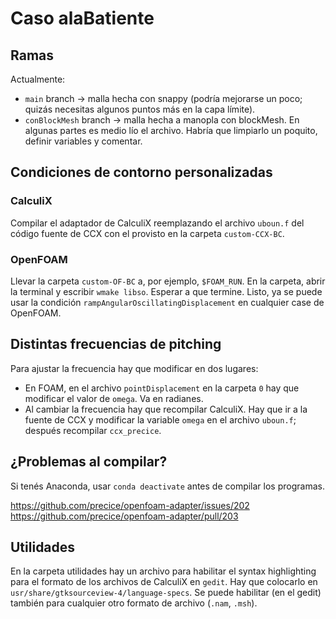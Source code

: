 # Caso alaBatiente

## Ramas

Actualmente:
* `main` branch -> malla hecha con snappy (podría mejorarse un poco; quizás necesitas algunos puntos más en la capa límite).
* `conBlockMesh` branch -> malla hecha a manopla con blockMesh. En algunas partes es medio lío el archivo. Habría que limpiarlo un poquito, definir variables y comentar.

## Condiciones de contorno personalizadas

### CalculiX

Compilar el adaptador de CalculiX reemplazando el archivo `uboun.f` del código fuente de CCX con el provisto en la carpeta `custom-CCX-BC`.

### OpenFOAM

Llevar la carpeta `custom-OF-BC` a, por ejemplo, `$FOAM_RUN`. En la carpeta, abrir la terminal y escribir `wmake libso`. Esperar a que termine. Listo, ya se puede usar la condición `rampAngularOscillatingDisplacement` en cualquier case de OpenFOAM.

## Distintas frecuencias de pitching

Para ajustar la frecuencia hay que modificar en dos lugares:

* En FOAM, en el archivo `pointDisplacement` en la carpeta `0` hay que modificar el valor de `omega`. Va en radianes.
* Al cambiar la frecuencia hay que recompilar CalculiX. Hay que ir a la fuente de CCX y modificar la variable `omega` en el archivo `uboun.f`; después recompilar `ccx_precice`.

## ¿Problemas al compilar?

Si tenés Anaconda, usar `conda deactivate` antes de compilar los programas.

https://github.com/precice/openfoam-adapter/issues/202
https://github.com/precice/openfoam-adapter/pull/203

## Utilidades

En la carpeta utilidades hay un archivo para habilitar el syntax highlighting para el formato de los archivos de CalculiX en `gedit`. Hay que colocarlo en `usr/share/gtksourceview-4/language-specs`. Se puede habilitar (en el gedit) también para cualquier otro formato de archivo (`.nam`, `.msh`).


